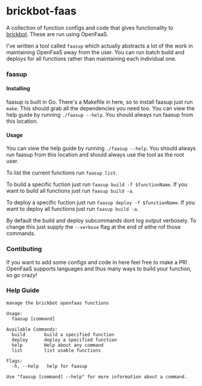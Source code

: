 # brickbot-faas

A collection of function configs and code that gives functionality to [brickbot](https://github.com/redbrick/brickbot). These are run using OpenFaaS. 

I've written a tool called `faasup` which actually abstracts a lot of the work in maintaining OpenFaaS away from the user. You can run batch build and deploys for all functions rather than maintaining each individual one.

### faasup

#### Installing

faasup is built in Go. There's a Makefile in here, so to install faasup just run `make`. This should grab all the dependencies you need too. You can view the help guide by running `./faasup --help`. You should always run faasup from this location.

#### Usage 

You can view the help guide by running `./faasup --help`. You should always run faasup from this location and should always use the tool as the root user.

To list the current functions run `faasup list`. 

To build a specific fuction just run `faasup build -f $functionName`. If you want to build all functions just run `faasup build -a`.

To deploy a specific fuction just run `faasup deploy -f $functionName`. If you want to deploy all functions just run `faasup build -a`.

By default the build and deploy subcommands dont log output verbosely. To change this just supply the `--verbose` flag at the end of eithe rof those commands.


### Contibuting

If you want to add some configs and code in here feel free to make a PR! OpenFaaS supports languages and thus many ways to build your function, so go crazy!

### Help Guide

```
manage the brickbot openfaas functions

Usage:
  faasup [command]

Available Commands:
  build       build a specified function
  deploy      deploy a specified function
  help        Help about any command
  list        list usable functions

Flags:
  -h, --help   help for faasup

Use "faasup [command] --help" for more information about a command.


```
